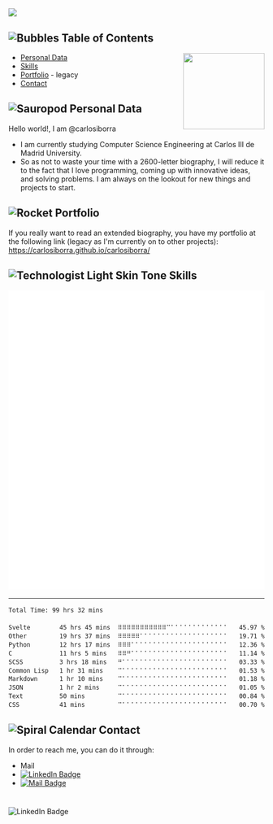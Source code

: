 <!-- Hello World! This is Carlos Iborra's readme -->

<a href = "url"><img src = "https://user-images.githubusercontent.com/41797418/153309984-33746328-34c8-45d9-8810-296fdc9a1686.gif" align="center" ></a>

## <img src="https://raw.githubusercontent.com/Tarikul-Islam-Anik/Animated-Fluent-Emojis/master/Emojis/Symbols/Bubbles.png" alt="Bubbles" width="25" height="25"/> Table of Contents
<a href = "url"><img src = "https://media.giphy.com/media/jdPMeyv9rn0hZHh8n9/giphy.gifhttps://media.giphy.com/media/kH1DBkPNyZPOk0BxrM/giphy.gif" align="right" width="160" height="150"></a>
* [Personal Data](#personal-data) 
* [Skills](#skills)
* [Portfolio](#portfolio) - legacy
* [Contact](#contact)

## <img src="https://raw.githubusercontent.com/Tarikul-Islam-Anik/Animated-Fluent-Emojis/master/Emojis/Animals/Sauropod.png" alt="Sauropod" width="30" height="30" /> Personal Data
Hello world!, I am @carlosiborra
  - I am currently studying Computer Science Engineering at Carlos III de Madrid University.
  - So as not to waste your time with a 2600-letter biography, I will reduce it to the fact that I love programming, coming up with  innovative ideas, and solving problems. I am always on the lookout for new things and projects to start.

## <img src="https://raw.githubusercontent.com/Tarikul-Islam-Anik/Animated-Fluent-Emojis/master/Emojis/Travel%20and%20places/Rocket.png" alt="Rocket" width="25" height="25" /> Portfolio

If you really want to read an extended biography, you have my portfolio at the following link (legacy as I'm currently on to other projects): https://carlosiborra.github.io/carlosiborra/

## <img src="https://raw.githubusercontent.com/Tarikul-Islam-Anik/Animated-Fluent-Emojis/master/Emojis/People%20with%20professions/Technologist%20Light%20Skin%20Tone.png" alt="Technologist Light Skin Tone" width="30" height="30" /> Skills
<!-- ![](https://img.shields.io/badge/Code-Python-informational?style=flat&logo=python&logoColor=white&color=yellow)
![](https://img.shields.io/badge/Code-Selenium-informational?style=flat&logo=Selenium&logoColor=white&color=brown)
![](https://img.shields.io/badge/Code-Arduino-informational?style=flat&logo=Arduino&logoColor=white&color=lightgrey) -->

<!-- This better GitHub stats were provided by https://github.com/jstrieb/github-stats -->
<a href="https://github.com/carlosiborra/Better-GitHub-Stats">
  <img src="https://github.com/carlosiborra/Better-GitHub-Stats/blob/master/generated/overview.svg#gh-dark-mode-only" align="left" />
 <a>
  </a>
  <img src="https://github.com/carlosiborra/Better-GitHub-Stats/blob/master/generated/languages.svg#gh-dark-mode-only" />
</a>

<hr>

<!--START_SECTION:waka-->

```txt
Total Time: 99 hrs 32 mins

Svelte        45 hrs 45 mins  ⠿⠿⠿⠿⠿⠿⠿⠿⠿⠿⠿⠉⠁⠁⠁⠁⠁⠁⠁⠁⠁⠁⠁⠁⠁   45.97 %
Other         19 hrs 37 mins  ⠿⠿⠿⠿⠿⠁⠁⠁⠁⠁⠁⠁⠁⠁⠁⠁⠁⠁⠁⠁⠁⠁⠁⠁⠁   19.71 %
Python        12 hrs 17 mins  ⠿⠿⠿⠁⠁⠁⠁⠁⠁⠁⠁⠁⠁⠁⠁⠁⠁⠁⠁⠁⠁⠁⠁⠁⠁   12.36 %
C             11 hrs 5 mins   ⠿⠿⠛⠁⠁⠁⠁⠁⠁⠁⠁⠁⠁⠁⠁⠁⠁⠁⠁⠁⠁⠁⠁⠁⠁   11.14 %
SCSS          3 hrs 18 mins   ⠛⠁⠁⠁⠁⠁⠁⠁⠁⠁⠁⠁⠁⠁⠁⠁⠁⠁⠁⠁⠁⠁⠁⠁⠁   03.33 %
Common Lisp   1 hr 31 mins    ⠉⠁⠁⠁⠁⠁⠁⠁⠁⠁⠁⠁⠁⠁⠁⠁⠁⠁⠁⠁⠁⠁⠁⠁⠁   01.53 %
Markdown      1 hr 10 mins    ⠉⠁⠁⠁⠁⠁⠁⠁⠁⠁⠁⠁⠁⠁⠁⠁⠁⠁⠁⠁⠁⠁⠁⠁⠁   01.18 %
JSON          1 hr 2 mins     ⠉⠁⠁⠁⠁⠁⠁⠁⠁⠁⠁⠁⠁⠁⠁⠁⠁⠁⠁⠁⠁⠁⠁⠁⠁   01.05 %
Text          50 mins         ⠉⠁⠁⠁⠁⠁⠁⠁⠁⠁⠁⠁⠁⠁⠁⠁⠁⠁⠁⠁⠁⠁⠁⠁⠁   00.84 %
CSS           41 mins         ⠉⠁⠁⠁⠁⠁⠁⠁⠁⠁⠁⠁⠁⠁⠁⠁⠁⠁⠁⠁⠁⠁⠁⠁⠁   00.70 %
```

<!--END_SECTION:waka-->

## <img src="https://raw.githubusercontent.com/Tarikul-Islam-Anik/Animated-Fluent-Emojis/master/Emojis/Objects/Spiral%20Calendar.png" alt="Spiral Calendar" width="25" height="25" /> Contact
In order to reach me, you can do it through:
  - Mail
  - [![LinkedIn Badge](https://img.shields.io/badge/LinkedIn-Profile-informational?style=flat&logo=linkedin&logoColor=white&color=0D76A8)](https://www.linkedin.com/in/carlos-iborra-llopis-bb84a1214/)
  - [![Mail Badge](https://img.shields.io/static/v1?label=My&message=WebPage&color=red)](https://carlosiborra.github.io/carlosiborra/)

#
![LinkedIn Badge](http://ForTheBadge.com/images/badges/built-by-developers.svg)

<!-- See you! -->
